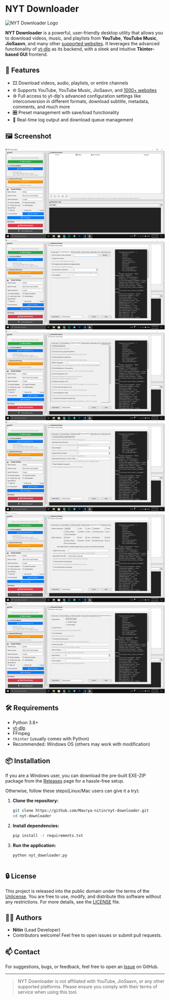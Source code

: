 
# NYT Downloader

![NYT Downloader Logo](/Assets/logo.ico)

**NYT Downloader** is a powerful, user-friendly desktop utility that allows you to download videos, music, and playlists from **YouTube**, **YouTube Music**, **JioSaavn**, and many other [supported websites](https://github.com/yt-dlp/yt-dlp/blob/master/supportedsites.md). It leverages the advanced functionality of [yt-dlp](https://github.com/yt-dlp/yt-dlp) as its backend, with a sleek and intuitive **Tkinter-based GUI** frontend.

## 🚀 Features

- 🎞️ Download videos, audio, playlists, or entire channels
- 🌐 Supports YouTube, YouTube Music, JioSaavn, and [1000+ websites](https://github.com/yt-dlp/yt-dlp/blob/master/supportedsites.md)
- ⚙️ Full access to yt-dlp's advanced configuration settings like interconversion in different formats, download subtitle, metadata, comments, and much more
- 🎛️ Preset management with save/load functionality
- 🧾 Real-time log output and download queue management

## 🖼️ Screenshot
![Main App](/Screenshots/Main.png)
![Full settings 2](/Screenshots/Full%20settings%20(2).png)
![Full settings 3](/Screenshots/Full%20settings%20(3).png)
![Full settings 4](/Screenshots/Full%20settings%20(4).png)
![Full settings 5](/Screenshots/Full%20settings%20(5).png)
![Full settings 6](/Screenshots/Full%20settings%20(6).png)

## 🛠️ Requirements

- Python 3.8+
- [yt-dlp](https://github.com/yt-dlp/yt-dlp)
- FFmpeg 
- `tkinter` (usually comes with Python)
- Recommended: Windows OS (others may work with modification)

## 📦 Installation

If you are a Windows user, you can download the pre-built EXE-ZIP package from the [Releases](https://github.com/Maurya-nitin/nyt-downloader/releases) page for a hassle-free setup.

Otherwise, follow these steps(Linux/Mac users can give it a try):

1. **Clone the repository:**
   ```bash
   git clone https://github.com/Maurya-nitin/nyt-downloader.git
   cd nyt-downloader
   ```

2. **Install dependencies:**
   ```bash
   pip install -r requirements.txt
   ```

3. **Run the application:**
   ```bash
   python nyt_downloader.py
   ```
   ```

## 🔒 License

This project is released into the public domain under the terms of the [Unlicense](https://unlicense.org). You are free to use, modify, and distribute this software without any restrictions. For more details, see the [LICENSE](LICENSE) file.

## 👨‍💻 Authors

- **Nitin** (Lead Developer)
- Contributors welcome! Feel free to open issues or submit pull requests.

## 📫 Contact

For suggestions, bugs, or feedback, feel free to open an [Issue](https://github.com/Maurya-nitin/nyt-downloader/issues) on GitHub.

---

> NYT Downloader is not affiliated with YouTube, JioSaavn, or any other supported platforms. Please ensure you comply with their terms of service when using this tool.
